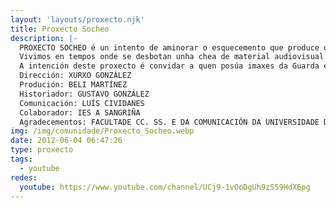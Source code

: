 ```yaml
---
layout: 'layouts/proxecto.njk'
title: Proxecto Socheo
description: |-
  PROXECTO SOCHEO é un intento de aminorar o esquecemento que produce o paso do tempo na Guarda. Por medio desta canle preténdese xuntar nunha mesma plataforma todas aquelas imaxes que supoñan un reforzo para evitar a desmemoria.
  Vivimos en tempos onde se desbotan unha chea de material audiovisual e aquí pretendemos xuntalas para que reforcen o patrimonio da Guarda. Unha maneira de repensar o pasado, facelo presente e redimensionalo para o futuro.
  A intención deste proxecto é convidar a quen posúa imaxes da Guarda e das súas xentes para que amose os seus arquivos e engrose este proxecto común. Se che interesa colaborar ponte en contacto en: proxectosocheo@gmail.com
  Dirección: XURXO GONZÁLEZ
  Produción: BELI MARTÍNEZ
  Historiador: GUSTAVO GONZÁLEZ
  Comunicación: LUÍS CIVIDANES
  Colaborador: IES A SANGRIÑA
  Agradecementos: FACULTADE CC. SS. E DA COMUNICACIÓN DA UNIVERSIDADE DE VIGO
img: /img/comunidade/Proxecto_Socheo.webp
date: 2012-06-04 06:47:26
type: proxecto
tags:
  - youtube
redes:
  youtube: https://www.youtube.com/channel/UCj9-1vOoDgUh9zS59HdX6pg
---
```


